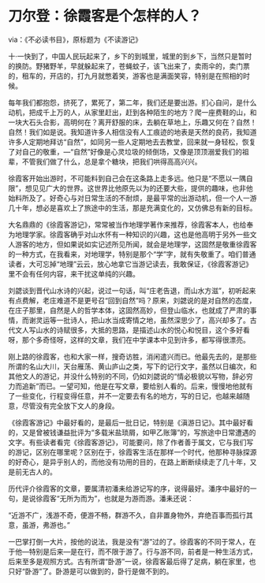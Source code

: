 # 刀尔登：徐霞客是个怎样的人？

via：《不必读书目》，原标题为《不读游记》


十·一快到了，中国人民玩起来了，乡下的到城里，城里的到乡下，当然只是暂时的换防。野猪野羊，早就躲起来了，苍蝇蚊子，该飞出来了，卖雨伞的，卖门票的，租车的，开店的，打九月就憋着笑，游客也是满面笑容，特别是在照相的时候。

每年我们都抱怨，挤死了，累死了，第二年，我们还是要出游。扪心自问，是什么动机，把成千上万的人，从家里赶出，赶到各种陌生的地方？爬一座费鞋的山，和一块大石头合影，高明何在？离开舒服的床，去躺在草地上，乐趣又何在？自然！自然！我们如是说。我知道许多人相信没有人工痕迹的地表是天然的良药，我知道许多人定期地拜访“自然”，如同另一些人定期地去去教堂，回来就一身轻松，恢复了对自己的敬重，—“自然”好像是心灵垃圾的倾倒场，又像是顶顶溺爱我们的祖辈，不管我们做了什么，总是拿个糖块，把我们哄得高高兴兴。

徐霞客开始出游时，不可能料到自己会在这条路上走多远。他只是“不愿以一隅自限”，想见见广大的世界。这世界比他原先以为的还要大些，提供的趣味，也非他始料所及了。好奇心与对日常生活的不耐烦，是最平常的出游动机，但一个人一游几十年，想必是喜欢上了旅途中的生活，那是充满变化的，又仿佛总有新的目标。

大名鼎鼎的《徐霞客游记》，常常被当作地理学著作来推荐，徐霞客本人，也给奉为地理学家。徐霞客确乎对山水怀有一种知识的兴趣，这也是他高明于另外一些文人游客的地方，但如果说如实记述所见所闻，就会是地理学，这固然是敬重徐霞客的一种方式，在我看来，对地理学，特别是那个“学”字，就有失敬重了。咱们普通读者，大可忘掉“地理”云云，放心地拿它当游记读去，我敢保证，《徐霞客游记》里不会有任何内容，来干扰这单纯的兴趣。

刘勰谈到晋代山水诗的兴起，说过一句话，叫“庄老告退，而山水方滋”，初听起来有点费解，老庄难道不是更号召“回到自然”吗？原来，刘勰说的是对自然的态度，在庄子那里，自然是人的哲学本体，这固然高妙，但登山临水，也就成了严肃的事情，而谢灵运等一批诗人，把山水当成寄情之地，虽然深思少了，高兴却多了。古代文人写山水的诗赋很多，大抵的思路，是描述山水的悦心和悦目，这个多好看呀，那个多奇怪呀，这样的文章，我们在中学课本中见到许多，都写得很漂亮。

刚上路的徐霞客，也和大家一样，搜奇访胜，消闲遣兴而已。他最先去的，是那些所谓的名山大川，天台雁荡、黄山庐山之类，写下的记行文字，虽然以日编次，和其他文人的游记，并没什么特别的不同，仍如刘勰说的“情必极貌以写物，辞必穷力而追新”而已。一望可知，他是在写文章，要给别人看的。后来，慢慢地他就有了一些变化，行程变得任意，并不一定要去有名的地方，写的日记，也越来越随意，尽管没有完全放下文人的身段。

《徐霞客游记》中最好看的，是最后一批日记，特别是《滇游日记》。其中最好看的，又是曾被钱谦益批评为“多载米盐琐屑，如甲乙账簿”的，写旅途中日常遭遇的文字。有些读者看完《徐霞客游记》，可能要问，除了作者善于属文，它与我们写的游记，区别在哪里呢？区别在于，徐霞客生活在那样一个时代，他那种寻脉探源的好奇心，是异乎别人的，而他没有功用的目的，在路上断断续续走了几十年，又是前无古人的。

历代评介徐霞客的文章，要属清初潘耒给游记写的序，说得最好。潘序中最好的一句，是说徐霞客“无所为而为”，也就是为游而游。潘耒还说：

“近游不广，浅游不奇，便游不畅，群游不久，自非置身物外，弃绝百事而孤行其意，虽游，弗游也。”

一巴掌打倒一大片，按他的说法，我是没有“游”过的了。徐霞客的不同于常人，在于他—特别是后来—是在行，而不限于游了。行与游不同，前者是一种生活方式，后来至多是观照方式。古有所谓“卧游”一说，徐霞客最后得了足病，躺在家里，也只好“卧游”了。卧游是可以做到的，卧行是做不到的。